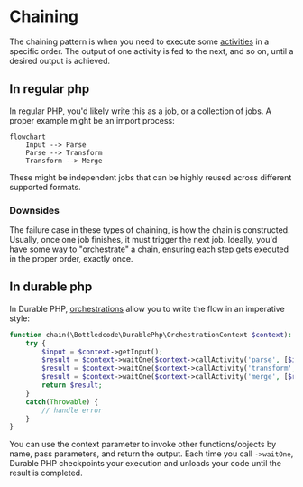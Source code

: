 # Chaining

The chaining pattern is when you need to execute some [activities](activities.md) in a specific order.
The output of one activity is fed to the next, and so on, until a desired output is achieved.

## In regular php

In regular PHP, you'd likely write this as a job, or a collection of jobs. A proper example might be an import process:

```mermaid
flowchart
    Input --> Parse
    Parse --> Transform
    Transform --> Merge
```

These might be independent jobs that can be highly reused across different supported formats.

### Downsides

The failure case in these types of chaining, is how the chain is constructed.
Usually, once one job finishes, it must trigger the next job.
Ideally, you'd have some way to "orchestrate" a chain,
ensuring each step gets executed in the proper order, exactly once.

## In durable php

In Durable PHP, [orchestrations](orchestrations.md) allow you to write the flow in an imperative style:

```php
function chain(\Bottledcode\DurablePhp\OrchestrationContext $context): object {
    try {
        $input = $context->getInput();
        $result = $context->waitOne($context->callActivity('parse', [$input]));
        $result = $context->waitOne($context->callActivity('transform', [$result]));
        $result = $context->waitOne($context->callActivity('merge', [$result]));
        return $result;
    }
    catch(Throwable) {
        // handle error
    }
}
```

You can use the context parameter to invoke other functions/objects by name, pass parameters, and return the output.
Each time you call `->waitOne`, Durable PHP checkpoints your execution and unloads your code until the result is
completed.
